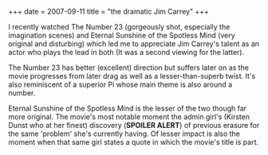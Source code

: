 +++
date = 2007-09-11
title = "the dramatic Jim Carrey"
+++

I recently watched The Number 23 (gorgeously shot, especially the
imagination scenes) and Eternal Sunshine of the Spotless Mind (very
original and disturbing) which led me to appreciate Jim Carrey\'s talent
as an actor who plays the lead in both (It was a second viewing for the
latter).

The Number 23 has better (excellent) direction but suffers later on as
the movie progresses from later drag as well as a lesser-than-superb
twist. It\'s also reminiscent of a superior Pi whose main theme is also
around a number.

Eternal Sunshine of the Spotless Mind is the lesser of the two though
far more original. The movie\'s most notable moment the admin girl\'s
(Kirsten Dunst who at her finest) discovery (**SPOILER ALERT**) of
previous erasure for the same \'problem\' she\'s currently having. Of
lesser impact is also the moment when that same girl states a quote in
which the movie\'s title is part.
